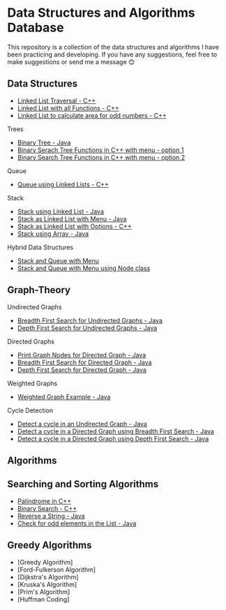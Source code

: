 # Data Structures and Algorithms Database
This repository is a collection of the data structures and algorithms I have been practicing and developing.
If you have any suggestions, feel free to make suggestions or send me a message :blush:

## Data Structures
- [Linked List Traversal - C++](https://github.com/carissaoconnell/Data-Structures/blob/main/LInear%20Data%20Structures/Linked%20List%20Traversal.cpp)
- [Linked List with all Functions - C++](https://github.com/carissaoconnell/Data-Structures/blob/main/LInear%20Data%20Structures/SinglyLinkedListAllFunctionswithUserInput.cpp)
- [Linked List to calculate area for odd numbers - C++](https://github.com/carissaoconnell/Data-Structures/blob/main/LInear%20Data%20Structures/LinkedListCircleObject.cpp)


Trees
- [Binary Tree - Java](https://github.com/carissaoconnell/Data-Structures/blob/main/Trees/binaryTreeFunctions.java)
- [Binary Serach Tree Functions in C++ with menu - option 1](https://github.com/carissaoconnell/Data-Structures/blob/main/Trees/Binary%20Serach%20Tree/BSTFunctions.cpp)
- [Binary Search Tree Functions in C++ with menu - option 2](https://github.com/carissaoconnell/Data-Structures/blob/main/Trees/Binary%20Serach%20Tree/BSTFunctions01.cpp)

Queue
- [Queue using Linked Lists - C++](https://github.com/carissaoconnell/Data-Structures/blob/main/LInear%20Data%20Structures/QueueLinkedList.cpp)

Stack
- [Stack using Linked List - Java](https://github.com/carissaoconnell/Data-Structures/blob/main/LInear%20Data%20Structures/stackLinkedList.java)
- [Stack as Linked List with Menu - Java](https://github.com/carissaoconnell/Data-Structures/blob/main/LInear%20Data%20Structures/stackLinkedListMenu.java)
- [Stack as Linked List with Options - C++](https://github.com/carissaoconnell/Data-Structures/blob/main/LInear%20Data%20Structures/StackLinkedList.cpp)
- [Stack using Array - Java](https://github.com/carissaoconnell/Data-Structures/blob/main/LInear%20Data%20Structures/stackArray01.java)

Hybrid Data Structures
- [Stack and Queue with Menu](https://github.com/carissaoconnell/Data-Structures/blob/main/LInear%20Data%20Structures/StackQueueMenu%20-%20with%20methds.java)
- [Stack and Queue with Menu using Node class](https://github.com/carissaoconnell/Data-Structures/blob/main/LInear%20Data%20Structures/StackQueue%20-%20using%20Nodes.java)

## Graph-Theory
Undirected Graphs
- [Breadth First Search for Undirected Graphs - Java](https://github.com/carissaoconnell/Data-Structures/blob/main/Graph%20Theory/UndirectedGraphBFS.java)
- [Depth First Search for Undirected Graphs - Java](https://github.com/carissaoconnell/Data-Structures/blob/main/Graph%20Theory/UndirectedGraphDFS.java)

Directed Graphs
- [Print Graph Nodes for Directed Graph - Java](https://github.com/carissaoconnell/Data-Structures/blob/main/Graph%20Theory/printDirectedGraph.java)
- [Breadth First Search for Directed Graph - Java](https://github.com/carissaoconnell/Data-Structures/blob/main/Graph%20Theory/DirectedGraphBFS.java)
- [Depth First Search for Directed Graph - Java](https://github.com/carissaoconnell/Data-Structures/blob/main/Graph%20Theory/DirectedGraphDFS.java)

Weighted Graphs
- [Weighted Graph Example - Java](https://github.com/carissaoconnell/Data-Structures/blob/main/Graph%20Theory/WeightedGraph.java)

Cycle Detection
- [Detect a cycle in an Undirected Graph - Java](https://github.com/carissaoconnell/Data-Structures/blob/main/Graph%20Theory/Cycle%20Detection/detectCycleUndirectedGraph.java)
- [Detect a cycle in a Directed Graph using Breadth First Search - Java](https://github.com/carissaoconnell/Data-Structures/blob/main/Graph%20Theory/Cycle%20Detection/detectCycleDirectedGraphBFS01.java)
- [Detect a cycle in a Directed Graph using Depth First Search - Java](https://github.com/carissaoconnell/Data-Structures/blob/main/Graph%20Theory/Cycle%20Detection/detectCycleDirectedGraphDFS.java)

## Algorithms
## Searching and Sorting Algorithms
- [Palindrome in C++](https://github.com/carissaoconnell/Data-Structures/blob/main/Algorithms/palindrome.cpp)
- [Binary Search - C++](https://github.com/carissaoconnell/Data-Structures/blob/main/Algorithms/binarySearch.cpp)
- [Reverse a String - Java](https://github.com/carissaoconnell/Data-Structures/blob/main/Algorithms/reverseString.java)
- [Check for odd elements in the List - Java](https://github.com/carissaoconnell/Data-Structures/blob/main/Algorithms/checkOddElementsInList.java)

## Greedy Algorithms
- [Greedy Algorithm]
- [Ford-Fulkerson Algorithm]
- [Dijkstra's Algorithm]
- [Kruska's Algorithm]
- [Prim's Algorithm]
- [Huffman Coding]
